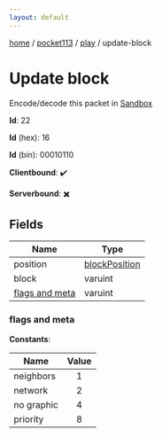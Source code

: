 ```yaml
---
layout: default
---
```


[home](/)  /  [pocket113](/protocol/pocket113)  /  [play](/protocol/pocket113/play)  /  update-block

# Update block

Encode/decode this packet in [Sandbox](../../../sandbox/pocket113#play.update_block)

**Id**: 22

**Id** (hex): 16

**Id** (bin): 00010110

**Clientbound**: ✔️

**Serverbound**: ✖️

## Fields

Name | Type
---|---
position | [blockPosition](/protocol/pocket113/types/block-position)
block | varuint
[flags and meta](#flags-and-meta) | varuint

### flags and meta

**Constants**:

Name | Value
---|:---:
neighbors | 1
network | 2
no graphic | 4
priority | 8
